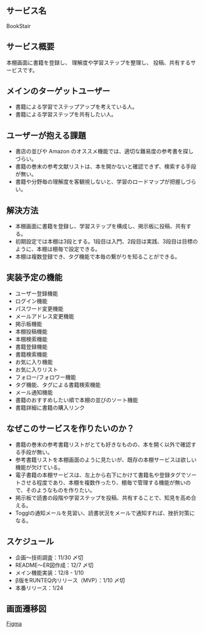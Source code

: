 ## サービス名

BookStair

## サービス概要

本棚画面に書籍を登録し、
理解度や学習ステップを整理し、
投稿、共有するサービスです。

## メインのターゲットユーザー

* 書籍による学習でステップアップを考えている人。
* 書籍による学習ステップを共有したい人。

## ユーザーが抱える課題

* 書店の並びや Amazon のオススメ機能では、適切な難易度の参考書を探しづらい。
* 書籍の巻末の参考文献リストは、本を開かないと確認できず、検索する手段が無い。
* 書籍や分野毎の理解度を客観視しないと、学習のロードマップが把握しづらい。

## 解決方法

* 本棚画面に書籍を登録し、学習ステップを構成し、掲示板に投稿、共有する。
* 初期設定では本棚は3段とする。1段目は入門、2段目は実践、3段目は目標のように、本棚は棚毎で設定できる。
* 本棚は複数登録でき、タグ機能で本毎の繋がりを知ることができる。

## 実装予定の機能
* ユーザー登録機能
* ログイン機能
* パスワード変更機能
* メールアドレス変更機能
* 掲示板機能
* 本棚投稿機能
* 本棚検索機能
* 書籍登録機能
* 書籍検索機能
* お気に入り機能
* お気に入りリスト
* フォロー/フォロワー機能
* タグ機能、タグによる書籍検索機能
* メール通知機能
* 書籍のおすすめしたい順で本棚の並びのソート機能
* 書籍詳細に書籍の購入リンク

## なぜこのサービスを作りたいのか？

* 書籍の巻末の参考書籍リストがとても好きなものの、本を開く以外で確認する手段が無い。
* 参考書籍リストを本棚画面のように見たいが、既存の本棚サービスは欲しい機能が欠けている。
* 電子書籍の本棚サービスは、左上から右下にかけて書籍名や登録タグでソートさせる程度であり、本棚を複数作ったり、棚毎で管理する機能が無いので、そのようなものを作りたい。
* 掲示板で読書の段階や学習ステップを投稿、共有することで、知見を高め合える。
* Togglの通知メールを見習い、読書状況をメールで通知すれば、挫折対策になる。

## スケジュール

* 企画〜技術調査：11/30 〆切
* README〜ER図作成：12/7 〆切
* メイン機能実装：12/8 - 1/10
* β版をRUNTEQ内リリース（MVP）：1/10 〆切
* 本番リリース：1/24

## 画面遷移図
[Figma](https://www.figma.com/file/1SjZ7MiiANkYElYjA7tSHa/%E3%82%B5%E3%83%BC%E3%83%93%E3%82%B9%E5%90%8D%3ABookStair(%E4%BB%AE%E5%90%8D)?node-id=0%3A1&t=xrEuekoiAxH4J1AD-1)